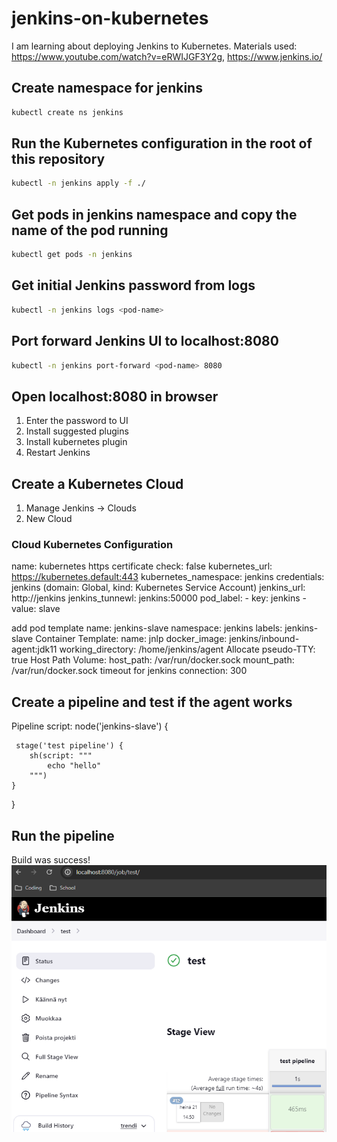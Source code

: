 # jenkins-on-kubernetes

I am learning about deploying Jenkins to Kubernetes. Materials used: https://www.youtube.com/watch?v=eRWIJGF3Y2g, https://www.jenkins.io/

## Create namespace for jenkins
```sh
kubectl create ns jenkins
```

## Run the Kubernetes configuration in the root of this repository
```sh
kubectl -n jenkins apply -f ./
```

## Get pods in jenkins namespace and copy the name of the pod running
```sh
kubectl get pods -n jenkins
```

## Get initial Jenkins password from logs
```sh
kubectl -n jenkins logs <pod-name>
```

## Port forward Jenkins UI to localhost:8080
```sh
kubectl -n jenkins port-forward <pod-name> 8080
```

## Open localhost:8080 in browser
1. Enter the password to UI
2. Install suggested plugins
3. Install kubernetes plugin
4. Restart Jenkins

## Create a Kubernetes Cloud
1. Manage Jenkins -> Clouds
2. New Cloud

### Cloud Kubernetes Configuration
name: kubernetes
https certificate check: false
kubernetes_url: https://kubernetes.default:443
kubernetes_namespace: jenkins
credentials: jenkins (domain: Global, kind: Kubernetes Service Account)
jenkins_url: http://jenkins
jenkins_tunnewl: jenkins:50000
pod_label:
    - key: jenkins
    - value: slave

add pod template
name: jenkins-slave
namespace: jenkins
labels: jenkins-slave
Container Template:
    name: jnlp
    docker_image: jenkins/inbound-agent:jdk11
    working_directory: /home/jenkins/agent
    Allocate pseudo-TTY: true
Host Path Volume:
    host_path: /var/run/docker.sock
    mount_path: /var/run/docker.sock
timeout for jenkins connection: 300

## Create a pipeline and test if the agent works

Pipeline script:
node('jenkins-slave') {
    
     stage('test pipeline') {
        sh(script: """
            echo "hello"
        """)
    }
}

## Run the pipeline


Build was success!
![alt text](image-1.png)

